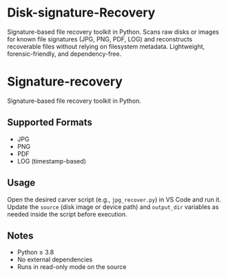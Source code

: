 # Disk-signature-Recovery
Signature-based file recovery toolkit in Python. Scans raw disks or images for known file signatures (JPG, PNG, PDF, LOG) and reconstructs recoverable files without relying on filesystem metadata. Lightweight, forensic-friendly, and dependency-free.

# Signature-recovery

Signature-based file recovery toolkit in Python.

## Supported Formats
- JPG
- PNG
- PDF
- LOG (timestamp-based)

## Usage
Open the desired carver script (e.g., `jpg_recover.py`) in VS Code and run it.  
Update the `source` (disk image or device path) and `output_dir` variables as needed inside the script before execution.

## Notes
- Python ≥ 3.8  
- No external dependencies  
- Runs in read-only mode on the source  
